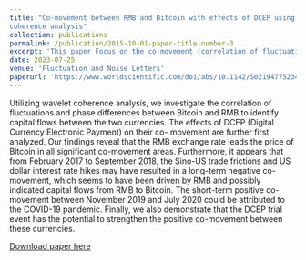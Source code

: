 ```yaml
---
title: "Co-movement between RMB and Bitcoin with effects of DCEP using wavelet
coherence analysis"
collection: publications
permalink: /publication/2015-10-01-paper-title-number-3
excerpt: 'This paper Focus on the co-movement (correlation of fluctuations and phase differences) between Bitcoin and RMB and try to find the capital flows between them which are important for capital supervision.'
date: 2023-07-25
venue: 'Fluctuation and Noise Letters'
paperurl: 'https://www.worldscientific.com/doi/abs/10.1142/S0219477523400102'
---
```


Utilizing wavelet coherence analysis, we investigate the correlation of fluctuations and phase differences between Bitcoin and RMB to identify capital flows between the two currencies. The effects of DCEP (Digital Currency Electronic Payment) on their co- movement are further first analyzed. Our findings reveal that the RMB exchange rate leads the price of Bitcoin in all significant co-movement areas. Furthermore, it appears that from February 2017 to September 2018, the Sino-US trade frictions and US dollar interest rate hikes may have resulted in a long-term negative co-movement, which seems to have been driven by RMB and possibly indicated capital flows from RMB to Bitcoin. The short-term positive co-movement between November 2019 and July 2020 could be attributed to the COVID-19 pandemic. Finally, we also demonstrate that the DCEP trial event has the potential to strengthen the positive co-movement between these currencies.


[Download paper here](http://weifang231.github.io/files/Comovement_BTC_RMB_FNL_SRA.pdf)

